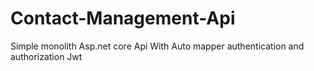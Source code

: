 # Contact-Management-Api
Simple monolith Asp.net core Api With Auto mapper authentication and authorization Jwt
